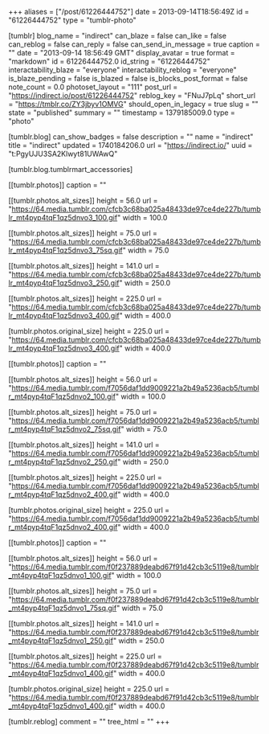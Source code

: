 +++
aliases = ["/post/61226444752"]
date = 2013-09-14T18:56:49Z
id = "61226444752"
type = "tumblr-photo"

[tumblr]
blog_name = "indirect"
can_blaze = false
can_like = false
can_reblog = false
can_reply = false
can_send_in_message = true
caption = ""
date = "2013-09-14 18:56:49 GMT"
display_avatar = true
format = "markdown"
id = 61226444752.0
id_string = "61226444752"
interactability_blaze = "everyone"
interactability_reblog = "everyone"
is_blaze_pending = false
is_blazed = false
is_blocks_post_format = false
note_count = 0.0
photoset_layout = "111"
post_url = "https://indirect.io/post/61226444752"
reblog_key = "FNuJ7pLq"
short_url = "https://tmblr.co/ZY3jbyv1OMVG"
should_open_in_legacy = true
slug = ""
state = "published"
summary = ""
timestamp = 1379185009.0
type = "photo"

[tumblr.blog]
can_show_badges = false
description = ""
name = "indirect"
title = "indirect"
updated = 1740184206.0
url = "https://indirect.io/"
uuid = "t:PgyUJU3SA2Klwyt81UWAwQ"

[tumblr.blog.tumblrmart_accessories]

[[tumblr.photos]]
caption = ""

[[tumblr.photos.alt_sizes]]
height = 56.0
url = "https://64.media.tumblr.com/cfcb3c68ba025a48433de97ce4de227b/tumblr_mt4pyp4tqF1qz5dnvo3_100.gif"
width = 100.0

[[tumblr.photos.alt_sizes]]
height = 75.0
url = "https://64.media.tumblr.com/cfcb3c68ba025a48433de97ce4de227b/tumblr_mt4pyp4tqF1qz5dnvo3_75sq.gif"
width = 75.0

[[tumblr.photos.alt_sizes]]
height = 141.0
url = "https://64.media.tumblr.com/cfcb3c68ba025a48433de97ce4de227b/tumblr_mt4pyp4tqF1qz5dnvo3_250.gif"
width = 250.0

[[tumblr.photos.alt_sizes]]
height = 225.0
url = "https://64.media.tumblr.com/cfcb3c68ba025a48433de97ce4de227b/tumblr_mt4pyp4tqF1qz5dnvo3_400.gif"
width = 400.0

[tumblr.photos.original_size]
height = 225.0
url = "https://64.media.tumblr.com/cfcb3c68ba025a48433de97ce4de227b/tumblr_mt4pyp4tqF1qz5dnvo3_400.gif"
width = 400.0

[[tumblr.photos]]
caption = ""

[[tumblr.photos.alt_sizes]]
height = 56.0
url = "https://64.media.tumblr.com/f7056daf1dd9009221a2b49a5236acb5/tumblr_mt4pyp4tqF1qz5dnvo2_100.gif"
width = 100.0

[[tumblr.photos.alt_sizes]]
height = 75.0
url = "https://64.media.tumblr.com/f7056daf1dd9009221a2b49a5236acb5/tumblr_mt4pyp4tqF1qz5dnvo2_75sq.gif"
width = 75.0

[[tumblr.photos.alt_sizes]]
height = 141.0
url = "https://64.media.tumblr.com/f7056daf1dd9009221a2b49a5236acb5/tumblr_mt4pyp4tqF1qz5dnvo2_250.gif"
width = 250.0

[[tumblr.photos.alt_sizes]]
height = 225.0
url = "https://64.media.tumblr.com/f7056daf1dd9009221a2b49a5236acb5/tumblr_mt4pyp4tqF1qz5dnvo2_400.gif"
width = 400.0

[tumblr.photos.original_size]
height = 225.0
url = "https://64.media.tumblr.com/f7056daf1dd9009221a2b49a5236acb5/tumblr_mt4pyp4tqF1qz5dnvo2_400.gif"
width = 400.0

[[tumblr.photos]]
caption = ""

[[tumblr.photos.alt_sizes]]
height = 56.0
url = "https://64.media.tumblr.com/f0f237889deabd67f91d42cb3c5119e8/tumblr_mt4pyp4tqF1qz5dnvo1_100.gif"
width = 100.0

[[tumblr.photos.alt_sizes]]
height = 75.0
url = "https://64.media.tumblr.com/f0f237889deabd67f91d42cb3c5119e8/tumblr_mt4pyp4tqF1qz5dnvo1_75sq.gif"
width = 75.0

[[tumblr.photos.alt_sizes]]
height = 141.0
url = "https://64.media.tumblr.com/f0f237889deabd67f91d42cb3c5119e8/tumblr_mt4pyp4tqF1qz5dnvo1_250.gif"
width = 250.0

[[tumblr.photos.alt_sizes]]
height = 225.0
url = "https://64.media.tumblr.com/f0f237889deabd67f91d42cb3c5119e8/tumblr_mt4pyp4tqF1qz5dnvo1_400.gif"
width = 400.0

[tumblr.photos.original_size]
height = 225.0
url = "https://64.media.tumblr.com/f0f237889deabd67f91d42cb3c5119e8/tumblr_mt4pyp4tqF1qz5dnvo1_400.gif"
width = 400.0

[tumblr.reblog]
comment = ""
tree_html = ""
+++
